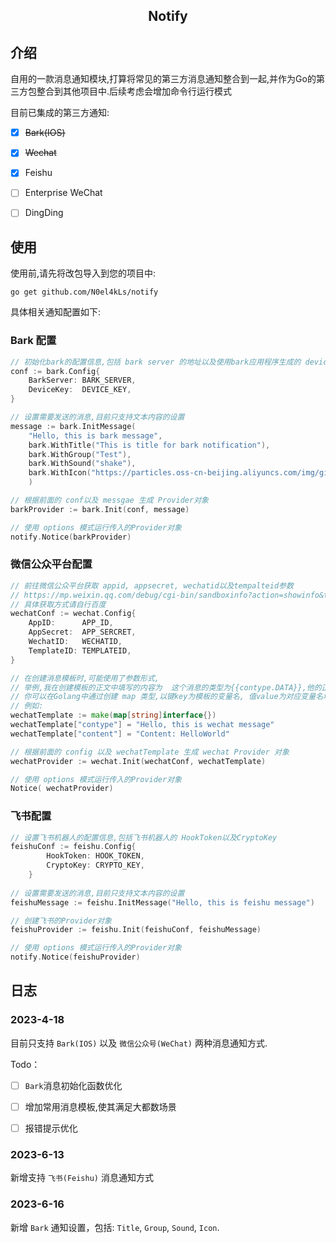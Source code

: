 <h2 align='center'>Notify</h2>

## 介绍

自用的一款消息通知模块,打算将常见的第三方消息通知整合到一起,并作为Go的第三方包整合到其他项目中.后续考虑会增加命令行运行模式

目前已集成的第三方通知:

- [x] ~~Bark(IOS)~~

- [x] ~~Wechat~~
- [x] Feishu
- [ ] Enterprise WeChat
- [ ] DingDing



## 使用

使用前,请先将改包导入到您的项目中:

```
go get github.com/N0el4kLs/notify
```



具体相关通知配置如下:

### Bark 配置

```go
// 初始化bark的配置信息,包括 bark server 的地址以及使用bark应用程序生成的 devicekey
conf := bark.Config{
	BarkServer: BARK_SERVER,
	DeviceKey:  DEVICE_KEY,
}

// 设置需要发送的消息,目前只支持文本内容的设置
message := bark.InitMessage(
	"Hello, this is bark message",
    bark.WithTitle("This is title for bark notification"),
    bark.WithGroup("Test"),
    bark.WithSound("shake"),
    bark.WithIcon("https://particles.oss-cn-beijing.aliyuncs.com/img/github_bark_icon-1686929068926.png"),
	)

// 根据前面的 conf以及 messgae 生成 Provider对象
barkProvider := bark.Init(conf, message)

// 使用 options 模式运行传入的Provider对象
notify.Notice(barkProvider)
```



### 微信公众平台配置

```go
// 前往微信公众平台获取 appid, appsecret, wechatid以及tempalteid参数
// https://mp.weixin.qq.com/debug/cgi-bin/sandboxinfo?action=showinfo&t=sandbox/
// 具体获取方式请自行百度
wechatConf := wechat.Config{
	AppID:      APP_ID,
	AppSecret:  APP_SERCRET,
	WechatID:   WECHATID,
	TemplateID: TEMPLATEID,
}

// 在创建消息模板时,可能使用了参数形式,
// 举例,我在创建模板的正文中填写的内容为  这个消息的类型为{{contype.DATA}},他的正文如下:{{content.DATA}}
// 你可以在Golang中通过创建 map 类型,以键key为模板的变量名, 值value为对应变量名填充的值
// 例如:
wechatTemplate := make(map[string]interface{})
wechatTemplate["contype"] = "Hello, this is wechat message"
wechatTemplate["content"] = "Content: HelloWorld"

// 根据前面的 config 以及 wechatTemplate 生成 wechat Provider 对象
wechatProvider := wechat.Init(wechatConf, wechatTemplate)

// 使用 options 模式运行传入的Provider对象
Notice( wechatProvider)
```

### 飞书配置

```go
// 设置飞书机器人的配置信息,包括飞书机器人的 HookToken以及CryptoKey
feishuConf := feishu.Config{
		HookToken: HOOK_TOKEN,
		CryptoKey: CRYPTO_KEY,
	}
	
// 设置需要发送的消息,目前只支持文本内容的设置	
feishuMessage := feishu.InitMessage("Hello, this is feishu message")

// 创建飞书的Provider对象
feishuProvider := feishu.Init(feishuConf, feishuMessage)

// 使用 options 模式运行传入的Provider对象
notify.Notice(feishuProvider)
```



## 日志

### 2023-4-18

目前只支持 `Bark(IOS)` 以及 `微信公众号(WeChat)` 两种消息通知方式.

Todo：

- [ ] `Bark`消息初始化函数优化
- [ ] 增加常用消息模板,使其满足大都数场景
- [ ] 报错提示优化


### 2023-6-13

新增支持 `飞书(Feishu)` 消息通知方式

### 2023-6-16

新增 `Bark` 通知设置，包括: `Title`, `Group`, `Sound`, `Icon`.